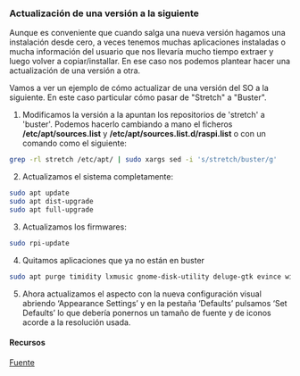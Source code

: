### Actualización de una versión a la siguiente

Aunque es conveniente que cuando salga una nueva versión hagamos una instalación desde cero, a veces tenemos muchas aplicaciones instaladas o mucha información del usuario que nos llevaría mucho tiempo extraer y luego volver a copiar/installar. En ese caso nos podemos plantear hacer una actualización de una versión a otra.

Vamos a ver un ejemplo de cómo actualizar de una versión del SO a la siguiente. En este caso particular cómo pasar de "Stretch" a "Buster".

1. Modificamos la versión a la apuntan los repositorios de 'stretch' a 'buster'. Podemos hacerlo cambiando a mano el ficheros **/etc/apt/sources.list** y **/etc/apt/sources.list.d/raspi.list** o con un comando como el siguiente:

```sh
grep -rl stretch /etc/apt/ | sudo xargs sed -i 's/stretch/buster/g'
```
2. Actualizamos el sistema completamente:

```sh
sudo apt update
sudo apt dist-upgrade
sudo apt full-upgrade
```
3. Actualizamos los firmwares:

```sh
sudo rpi-update
```

4. Quitamos aplicaciones que ya no están en buster
```sh
sudo apt purge timidity lxmusic gnome-disk-utility deluge-gtk evince wicd wicd-gtk clipit usermode gucharmap gnome-system-tools pavucontrol
```
5. Ahora actualizamos el aspecto con la nueva configuración visual abriendo ‘Appearance Settings’ y en la pestaña ‘Defaults’ pulsamos ‘Set Defaults’ lo que debería ponernos un tamaño de fuente y de iconos acorde a la resolución usada.


#### Recursos
[Fuente](https://www.raspberrypi.org/blog/buster-the-new-version-of-raspbian/)
